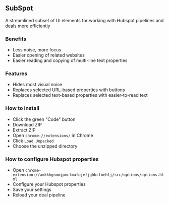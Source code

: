 ## SubSpot
A streamlined subset of UI elements for working with Hubspot pipelines and deals more efficiently

### Benefits
- Less noise, more focus
- Easier opening of related websites
- Easier reading and copying of multi-line text properties

### Features
- Hides most visual noise
- Replaces selected URL-based properties with buttons
- Replaces selected text-based properties with easier-to-read text

### How to install
- Click the green "Code" button 
- Download ZIP
- Extract ZIP
- Open `chrome://extensions/` in Chrome
- Click `Load Unpacked`
- Choose the unzipped directory

### How to configure Hubspot properties
- Open `chrome-extension://amkkhgnomjpmclmafojefjghbclnehlj/src/options/options.html`
- Configure your Hubspot properties
- Save your settings
- Reload your deal pipeline 
